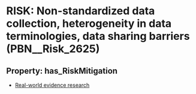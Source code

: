 # RISK: __Non-standardized data collection, heterogeneity in data terminologies, data sharing barriers__ (PBN__Risk_2625)

## Property: has_RiskMitigation

* [Real-world evidence research](PBN__Mitigation_562)

